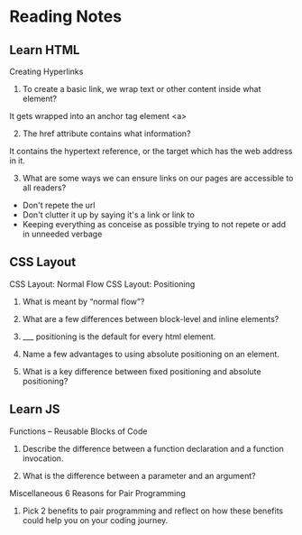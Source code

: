 # Reading Notes

## Learn HTML
Creating Hyperlinks

1. To create a basic link, we wrap text or other content inside what element?

It gets wrapped into an anchor tag element \<a>

2. The href attribute contains what information?

It contains the hypertext reference, or the target which has the web address in it.

3. What are some ways we can ensure links on our pages are accessible to all readers?

- Don't repete the url
- Don't clutter it up by saying it's a link or link to
- Keeping everything as conceise as possible trying to not repete or add in unneeded verbage

## CSS Layout
CSS Layout: Normal Flow CSS Layout: Positioning

1. What is meant by “normal flow”?




2. What are a few differences between block-level and inline elements?





3. ___ positioning is the default for every html element.





4. Name a few advantages to using absolute positioning on an element.





5. What is a key difference between fixed positioning and absolute positioning?




## Learn JS
Functions – Reusable Blocks of Code

1. Describe the difference between a function declaration and a function invocation.




2. What is the difference between a parameter and an argument?


Miscellaneous
6 Reasons for Pair Programming

1. Pick 2 benefits to pair programming and reflect on how these benefits could help you on your coding journey.